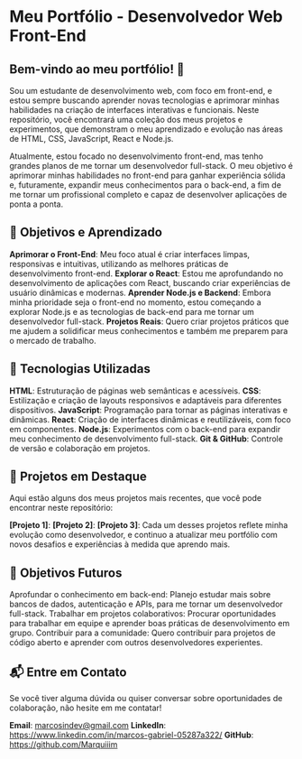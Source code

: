 # Meu Portfólio - Desenvolvedor Web Front-End
## Bem-vindo ao meu portfólio! 🚀

Sou um estudante de desenvolvimento web, com foco em front-end, e estou sempre buscando aprender novas tecnologias e aprimorar minhas habilidades na criação de interfaces interativas e funcionais. Neste repositório, você encontrará uma coleção dos meus projetos e experimentos, que demonstram o meu aprendizado e evolução nas áreas de HTML, CSS, JavaScript, React e Node.js.

Atualmente, estou focado no desenvolvimento front-end, mas tenho grandes planos de me tornar um desenvolvedor full-stack. O meu objetivo é aprimorar minhas habilidades no front-end para ganhar experiência sólida e, futuramente, expandir meus conhecimentos para o back-end, a fim de me tornar um profissional completo e capaz de desenvolver aplicações de ponta a ponta.

## 🌱 Objetivos e Aprendizado
**Aprimorar o Front-End**: Meu foco atual é criar interfaces limpas, responsivas e intuitivas, utilizando as melhores práticas de desenvolvimento front-end.
**Explorar o React**: Estou me aprofundando no desenvolvimento de aplicações com React, buscando criar experiências de usuário dinâmicas e modernas.
**Aprender Node.js e Backend**: Embora minha prioridade seja o front-end no momento, estou começando a explorar Node.js e as tecnologias de back-end para me tornar um desenvolvedor full-stack.
**Projetos Reais**: Quero criar projetos práticos que me ajudem a solidificar meus conhecimentos e também me preparem para o mercado de trabalho.
## 🔧 Tecnologias Utilizadas
**HTML**: Estruturação de páginas web semânticas e acessíveis.
**CSS**: Estilização e criação de layouts responsivos e adaptáveis para diferentes dispositivos.
**JavaScript**: Programação para tornar as páginas interativas e dinâmicas.
**React**: Criação de interfaces dinâmicas e reutilizáveis, com foco em componentes.
**Node.js**: Experimentos com o back-end para expandir meu conhecimento de desenvolvimento full-stack.
**Git & GitHub**: Controle de versão e colaboração em projetos.
## 📂 Projetos em Destaque
Aqui estão alguns dos meus projetos mais recentes, que você pode encontrar neste repositório:

**[Projeto 1]**: 
**[Projeto 2]**: 
**[Projeto 3]**: 
Cada um desses projetos reflete minha evolução como desenvolvedor, e continuo a atualizar meu portfólio com novos desafios e experiências à medida que aprendo mais.

## 🚀 Objetivos Futuros
Aprofundar o conhecimento em back-end: Planejo estudar mais sobre bancos de dados, autenticação e APIs, para me tornar um desenvolvedor full-stack.
Trabalhar em projetos colaborativos: Procurar oportunidades para trabalhar em equipe e aprender boas práticas de desenvolvimento em grupo.
Contribuir para a comunidade: Quero contribuir para projetos de código aberto e aprender com outros desenvolvedores experientes.
## 📬 Entre em Contato
Se você tiver alguma dúvida ou quiser conversar sobre oportunidades de colaboração, não hesite em me contatar!

**Email**: marcosindev@gmail.com
**LinkedIn**: https://www.linkedin.com/in/marcos-gabriel-05287a322/
**GitHub**: https://github.com/Marquiiim
